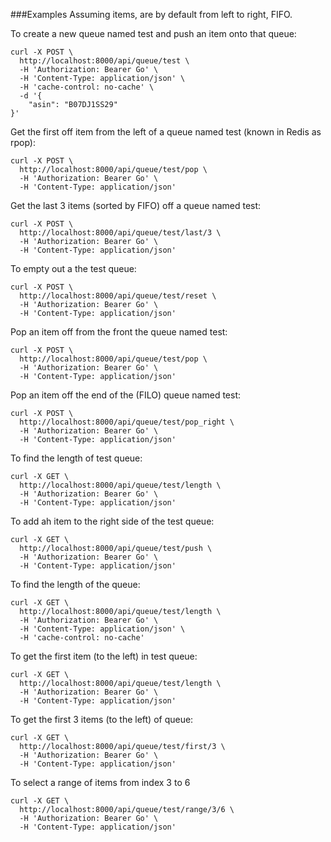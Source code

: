 ###Examples
Assuming items, are by default from left to right, FIFO.


To create a new queue named test and push an item onto that queue:

```
curl -X POST \
  http://localhost:8000/api/queue/test \
  -H 'Authorization: Bearer Go' \
  -H 'Content-Type: application/json' \
  -H 'cache-control: no-cache' \
  -d '{
	"asin": "B07DJ1SS29"
}'
```
Get the first off item from the left of a queue named test (known in Redis as rpop):
```
curl -X POST \
  http://localhost:8000/api/queue/test/pop \
  -H 'Authorization: Bearer Go' \
  -H 'Content-Type: application/json'
```

Get the last 3 items (sorted by FIFO) off a queue named test:
```
curl -X POST \
  http://localhost:8000/api/queue/test/last/3 \
  -H 'Authorization: Bearer Go' \
  -H 'Content-Type: application/json'
```

To empty out a the test queue:
```
curl -X POST \
  http://localhost:8000/api/queue/test/reset \
  -H 'Authorization: Bearer Go' \
  -H 'Content-Type: application/json'
```

Pop an item off from the front the queue named test:
```
curl -X POST \
  http://localhost:8000/api/queue/test/pop \
  -H 'Authorization: Bearer Go' \
  -H 'Content-Type: application/json'
```

Pop an item off the end of the (FILO) queue named test:
```
curl -X POST \
  http://localhost:8000/api/queue/test/pop_right \
  -H 'Authorization: Bearer Go' \
  -H 'Content-Type: application/json'
```

To find the length of test queue:
```
curl -X GET \
  http://localhost:8000/api/queue/test/length \
  -H 'Authorization: Bearer Go' \
  -H 'Content-Type: application/json'
```

To add ah item to the right side of the test queue:
```
curl -X GET \
  http://localhost:8000/api/queue/test/push \
  -H 'Authorization: Bearer Go' \
  -H 'Content-Type: application/json'
```

To find the length of the queue:
```
curl -X GET \
  http://localhost:8000/api/queue/test/length \
  -H 'Authorization: Bearer Go' \
  -H 'Content-Type: application/json' \
  -H 'cache-control: no-cache'
```

To get the first item (to the left) in test queue:
```
curl -X GET \
  http://localhost:8000/api/queue/test/length \
  -H 'Authorization: Bearer Go' \
  -H 'Content-Type: application/json'
```

To get the first 3 items (to the left) of queue:
```
curl -X GET \
  http://localhost:8000/api/queue/test/first/3 \
  -H 'Authorization: Bearer Go' \
  -H 'Content-Type: application/json'
```

To select a range of items from index 3 to 6
```
curl -X GET \
  http://localhost:8000/api/queue/test/range/3/6 \
  -H 'Authorization: Bearer Go' \
  -H 'Content-Type: application/json'
```
